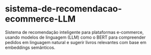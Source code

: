 # sistema-de-recomendacao-ecommerce-LLM
Sistema de recomendação inteligente para plataformas e-commerce, usando modelos de linguagem (LLM) como o BERT para compreender pedidos em linguagem natural e sugerir livros relevantes com base em embeddings semânticos.
